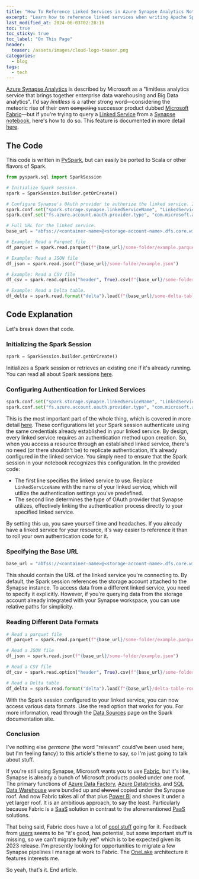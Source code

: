 ```yaml
---
title: "How To Reference Linked Services in Azure Synapse Analytics Notebooks"
excerpt: "Learn how to reference linked services when writing Apache Spark code in Azure Synapse Analytics notebooks."
last_modified_at: 2024-06-03T02:28:16
toc: true
toc_sticky: true
toc_label: "On This Page"
header:
  teaser: /assets/images/cloud-logo-teaser.png
categories:
  - blog
tags:
  - tech
---
```


<script src="/assets/js/dynamic-link-targeting.js"></script>

[Azure Synapse Analytics](https://learn.microsoft.com/en-us/azure/synapse-analytics/) is described by Microsoft as a "limitless analytics service that brings together enterprise data warehousing and Big Data analytics". I'd say _limitless_ is a rather strong word—considering the meteoric rise of their own ~~competing~~ successor product dubbed [Microsoft Fabric](https://blog.fabric.microsoft.com/en-us/blog/microsoft-fabric-explained-for-existing-synapse-users/)—but if you're trying to query a [Linked Service](https://learn.microsoft.com/en-us/azure/data-factory/concepts-linked-services?tabs=data-factory) from a [Synapse notebook](https://learn.microsoft.com/en-us/azure/synapse-analytics/spark/apache-spark-development-using-notebooks), here's how to do so. This feature is documented in more detail [here](https://learn.microsoft.com/en-us/azure/synapse-analytics/spark/apache-spark-secure-credentials-with-tokenlibrary?pivots=programming-language-python#adls-gen2-storage-with-linked-services).

## The Code

This code is written in [PySpark](https://pypi.org/project/pyspark/), but can easily be ported to Scala or other flavors of Spark.

```python
from pyspark.sql import SparkSession

# Initialize Spark session.
spark = SparkSession.builder.getOrCreate()

# Configure Synapse's OAuth provider to authorize the linked service. It uses whatever authentication method you set up in your linked service configuration.
spark.conf.set("spark.storage.synapse.linkedServiceName", "LinkedServiceName")
spark.conf.set("fs.azure.account.oauth.provider.type", "com.microsoft.azure.synapse.tokenlibrary.LinkedServiceBasedTokenProvider")

# Full URL for the linked service.
base_url = "abfss://<container-name>@<storage-account-name>.dfs.core.windows.net"

# Example: Read a Parquet file
df_parquet = spark.read.parquet(f"{base_url}/some-folder/example.parquet")

# Example: Read a JSON file
df_json = spark.read.json(f"{base_url}/some-folder/example.json")

# Example: Read a CSV file
df_csv = spark.read.option("header", True).csv(f"{base_url}/some-folder/example.csv")

# Example: Read a Delta table.
df_delta = spark.read.format("delta").load(f"{base_url}/some-delta-table-root-folder/")
```

## Code Explanation

Let's break down that code.

### Initializing the Spark Session

```python
spark = SparkSession.builder.getOrCreate()
```

Initializes a Spark session or retrieves an existing one if it's already running. You can read all about Spark sessions [here](https://spark.apache.org/docs/latest/api/python/reference/pyspark.sql/spark_session.html).

### Configuring Authentication for Linked Services

```python
spark.conf.set("spark.storage.synapse.linkedServiceName", "LinkedServiceName")
spark.conf.set("fs.azure.account.oauth.provider.type", "com.microsoft.azure.synapse.tokenlibrary.LinkedServiceBasedTokenProvider")
```

This is the most important part of the whole thing, which is covered in more detail [here](https://learn.microsoft.com/en-us/azure/synapse-analytics/spark/apache-spark-secure-credentials-with-tokenlibrary?pivots=programming-language-python#adls-gen2-storage-with-linked-services). These configurations let your Spark session authenticate using the same credentials already established in your linked service. By design, every linked service requires an authentication method upon creation. So, when you access a resource through an established linked service, there's no need (or there shouldn't be) to replicate authentication, it's already configured in the linked service. You simply need to ensure that the Spark session in your notebook recognizes this configuration. In the provided code:

* The first line specifies the linked service to use. Replace `LinkedServiceName` with the name of your linked service, which will utilize the authentication settings you've predefined.
* The second line determines the type of OAuth provider that Synapse utilizes, effectively linking the authentication process directly to your specified linked service.

By setting this up, you save yourself time and headaches. If you already have a linked service for your resource, it's way easier to reference it than to roll your own authentication code for it.

### Specifying the Base URL

```python
base_url = "abfss://<container-name>@<storage-account-name>.dfs.core.windows.net"
```

This should contain the URL of the linked service you're connecting to. By default, the Spark session references the storage account attached to the Synapse instance. To access data from a different linked service, you need to specify it explicitly. However, if you're querying data from the storage account already integrated with your Synapse workspace, you can use relative paths for simplicity.

### Reading Different Data Formats

```python
# Read a parquet file
df_parquet = spark.read.parquet(f"{base_url}/some-folder/example.parquet")

# Read a JSON file
df_json = spark.read.json(f"{base_url}/some-folder/example.json")

# Read a CSV file
df_csv = spark.read.option("header", True).csv(f"{base_url}/some-folder/example.csv")

# Read a Delta table
df_delta = spark.read.format("delta").load(f"{base_url}/delta-table-root-folder/")
```

With the Spark session configured to your linked service, you can now access various data formats. Use the read option that works for you. For more information, read through the [Data Sources](https://spark.apache.org/docs/latest/sql-data-sources.html) page on the Spark documentation site.

### Conclusion

I've nothing else _germane_ (the word "relevant" could've been used here, but I'm feeling fancy) to this article's theme to say, so I'm just going to talk about stuff.

If you're still using Synapse, Microsoft wants you to use [Fabric](https://learn.microsoft.com/en-us/fabric/get-started/microsoft-fabric-overview), but it's like, Synapse is already a bunch of Microsoft products pooled under one roof. The primary functions of [Azure Data Factory](https://learn.microsoft.com/en-us/azure/data-factory/introduction), [Azure Databricks](https://learn.microsoft.com/en-us/azure/databricks/introduction/), and [SQL Data Warehouse](https://learn.microsoft.com/en-us/azure/synapse-analytics/sql-data-warehouse/sql-data-warehouse-overview-what-is) were bundled up and ~~shoved~~ copied under the Synapse roof. And now Fabric takes all of that plus [Power BI](https://learn.microsoft.com/en-us/power-bi/fundamentals/power-bi-overview) and shoves it under a yet larger roof. It is an ambitious approach, to say the least. Particularly because Fabric is a [SaaS](https://azure.microsoft.com/en-us/resources/cloud-computing-dictionary/what-is-saas) solution in contrast to the aforementioned [PaaS](https://azure.microsoft.com/en-us/resources/cloud-computing-dictionary/what-is-paas) solutions.

That being said, Fabric does have a lot of [cool stuff](https://learn.microsoft.com/en-us/fabric/get-started/whats-new) going for it. Feedback from [users](https://www.reddit.com/r/MicrosoftFabric/comments/1bn5sb2/honest_review_of_fabric_so_far/) seems to be "it's good, has potential, but some important stuff is missing, so we can't migrate fully yet" which is to be expected given its 2023 release. I'm presently looking for opportunities to migrate a few Synapse pipelines I manage at work to Fabric. The [OneLake](https://learn.microsoft.com/en-us/fabric/onelake/onelake-overview) architecture it features interests me.

So yeah, that's it. End article.
